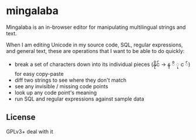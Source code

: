 # mingalaba

Mingalaba is an in-browser editor for manipulating multilingual strings and text.

When I am editing Unicode in my source code, SQL, regular expressions, and general text,
these are operations that I want to be able to do quickly:

- break a set of characters down into its individual pieces (နိုင် -> န ိ ု င ်) for easy copy-paste
- diff two strings to see where they don't match
- see any invisible / missing code points
- look up any code point's meaning
- run SQL and regular expressions against sample data

## License

GPLv3+ deal with it
